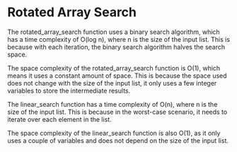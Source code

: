 # Rotated Array Search

The rotated_array_search function uses a binary search algorithm, which has a time complexity of O(log n), where n is the size of the input list. This is because with each iteration, the binary search algorithm halves the search space.

The space complexity of the rotated_array_search function is O(1), which means it uses a constant amount of space. This is because the space used does not change with the size of the input list, it only uses a few integer variables to store the intermediate results.

The linear_search function has a time complexity of O(n), where n is the size of the input list. This is because in the worst-case scenario, it needs to iterate over each element in the list.

The space complexity of the linear_search function is also O(1), as it only uses a couple of variables and does not depend on the size of the input list.
